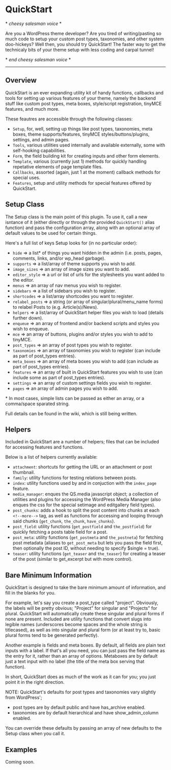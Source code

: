 QuickStart
==========

\* *cheesy salesman voice* \*

Are you a WordPress theme developer? Are you tired of writing/pasting so much code to setup your custom post types, taxonomies, and other system doo-hickeys? Well then, you should try QuickStart! The faster way to get the technicaly bits of your theme setup with less coding and carpal tunnel!

\* *end cheesy salesman voice* \*

- - -

## Overview

QuickStart is an ever expanding utility kit of handy functions, callbacks and tools for setting up various features of your theme, namely the backend stuff like custom post types, meta boxes, style/script registration, tinyMCE features, and much more.

These feautres are accessible through the following classes:
- `Setup`, for, well, setting up things like post types, taxonomies, meta boxes, theme supports/features, tinyMCE styles/buttons/plugins, settings, and admin pages.
- `Tools`, various utilities used internally and available externally, some with self-hooking capabilities.
- `Form`, the field building kit for creating inputs and other form elements.
- `Template`, various (currently just 1) methods for quickly handling repetative elements of page template files.
- `Callbacks`, assorted (again, just 1 at the moment) callback methods for special uses.
- `Features`, setup and utility methods for special features offered by QuickStart.

## Setup Class

The Setup class is the main point of this plugin. To use it, call a new isntance of it (either directly or through the provided `QuickStart()` alias function) and pass the configuration array, along with an optional array of default values to be used for certain things.

Here's a full list of keys Setup looks for (in no particular order):
- `hide` => a list* of things you want hidden in the admin (i.e. posts, pages, comments, links, and/or wp_head garbage).
- `supports` => a list/array of theme supports you wish to add.
- `image_sizes` => an array of image sizes you want to add.
- `editor_style` => a url or list of urls for the stylesheets you want added to the editor.
- `menus` => an array of nav menus you wish to register.
- `sidebars` => a list of sidebars you wish to register.
- `shortcodes` => a list/array shortcodes you want to register.
- `relabel_posts` => a string (or array of singular/plural/menu_name forms) to relabel Posts to (e.g. Article(s)/News).
- `helpers` => a list/array of QuickStart helper files you wish to load (details further down).
- `enqueue` => an array of frontend and/or backend scripts and styles you wish to enqueue.
- `mce` => an array of buttons, plugins and/or styles you wish to add to tinyMCE.
- `post_types` => an array of post types you wish to register.
- `taxonomies` => an array of taxonomies you wish to register (can include as part of post_types entries).
- `meta_boxes` => an array of meta boxes you wish to add (can include as part of post_types entries).
- `features` => an array of built in QuickStart features you wish to use (can include some as part of post_types entries).
- `settings` => an array of custom settings fields you wish to register.
- `pages` => an array of admin pages you wish to add.

\* In most cases, simple lists can be passed as either an array, or a comma/space sparated string.

Full details can be found in the wiki, which is still being written.

## Helpers

Included in QuickStart are a number of helpers; files that can be included for accessing features and functions.

Below is a list of helpers currently available:
- `attachment`: shortcuts for getting the URL or an attachment or post thumbnail.
- `family`: utility functions for testing relations between posts.
- `index`: utility functions used by and in conjuction with the `index_page` feature.
- `media_manager`: enques the QS.media javascript object; a collection of utilities and plugins for accessing the WordPress Media Manager (also enques the css for the special setimage and editgallery field types).
- `post_chunks`: adds a hook to split the post content into chunks at each `<!--more-->` tag, as well as functions for accessing and looping through said chunks (`get_chunk`, `the_chunk`, `have_chunks`).
- `post_field`: utility functions (`get_postfield` and `the_postfield`) for quickly fetching a posts table field for a post.
- `post_meta`: utility functions (`get_postmeta` and `the_postneta`) for fetching post metadata (aliases to `get_post_meta` but lets you pass the field first, then optionally the post ID, without needing to specify $single = true).
- `teaser`: utility functions (`get_teaser` and `the_teaser`) for creating a teaser of the post (similar to get_excerpt but with more control).

## Bare Minimum Information

QuickStart is designed to take the bare minimum amount of information, and fill in the blanks for you.

For example, let's say you create a post_type called "project". Obviously, the labels will be pretty obvious; "Project" for singular and "Projects" for plural. QuickStart will automatically create these singular and plural forms if none are present. Included are utility functions that convert slugs into legible names (underscores become spaces and the whole string is titlecased), as well as into singular and plural form (or at least try to, basic plural forms tend to be generated perfectly).

Another example is fields and meta boxes. By default, all fields are plain text inputs with a label. If that's all you need, you can just pass the field name as the entry for it, rather than an array of options. Metaboxes are by default just a text input with no label (the title of the meta box serving that function).

In short, QuickStart does as much of the work as it can for you; you just point it in the right direction.

NOTE: QuickStart's defaults for post types and taxonomies vary slightly from WordPress';
- post types are by default public and have has_archive enabled.
- taxonomies are by default hierarchical and have show_admin_column enabled.

You can override these defaults by passing an array of new defaults to the Setup class when you call it.

## Examples

Coming soon.
